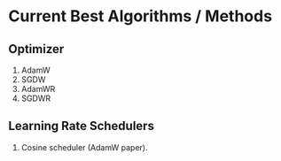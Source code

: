 # Current Best Algorithms / Methods

## Optimizer

1. AdamW
2. SGDW
3. AdamWR
4. SGDWR

## Learning Rate Schedulers

1. Cosine scheduler (AdamW paper).
